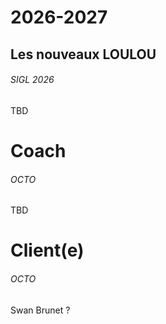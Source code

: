 # 2026-2027

## Les nouveaux LOULOU

###### _SIGL 2026_

TBD

# Coach

###### _OCTO_

TBD

# Client(e)

###### _OCTO_

Swan Brunet ?
